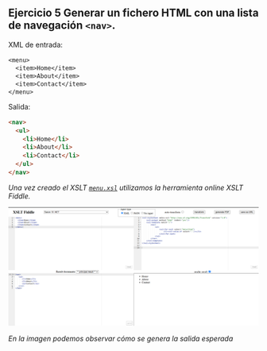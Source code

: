 
## Ejercicio 5 Generar un fichero HTML con una lista de navegación `<nav>`.

XML de entrada:

```
<menu>
  <item>Home</item>
  <item>About</item>
  <item>Contact</item>
</menu>
```

Salida:

```html
<nav>
  <ul>
    <li>Home</li>
    <li>About</li>
    <li>Contact</li>
  </ul>
</nav>
```

_Una vez creado el XSLT [`menu.xsl`](menu.xsl) utilizamos la herramienta online XSLT Fiddle._

![alt text](image.png)

_En la imagen podemos observar cómo se genera la salida esperada_